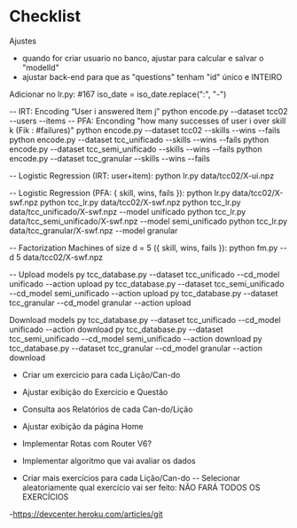 # Checklist

Ajustes
- quando for criar usuario no banco, ajustar para calcular e salvar o "modelId"
- ajustar back-end para que as "questions" tenham "id" único e INTEIRO

Adicionar no lr.py:
#167  iso_date = iso_date.replace(":", "-")

-- IRT: Encoding “User i answered Item j”
  python encode.py --dataset tcc02 --users --items
-- PFA: Enconding "how many successes of user i over skill k (Fik : #failures)"
  python encode.py --dataset tcc02 --skills --wins --fails
  python encode.py --dataset tcc_unificado --skills --wins --fails
  python encode.py --dataset tcc_semi_unificado --skills --wins --fails
  python encode.py --dataset tcc_granular --skills --wins --fails

-- Logistic Regression (IRT: user+item):
  python lr.py data/tcc02/X-ui.npz

-- Logistic Regression (PFA: { skill, wins, fails }):
  python lr.py data/tcc02/X-swf.npz
  python tcc_lr.py data/tcc02/X-swf.npz
  python tcc_lr.py data/tcc_unificado/X-swf.npz --model unificado
  python tcc_lr.py data/tcc_semi_unificado/X-swf.npz --model semi_unificado
  python tcc_lr.py data/tcc_granular/X-swf.npz --model granular

-- Factorization Machines of size d = 5 ({ skill, wins, fails }):
  python fm.py --d 5 data/tcc02/X-swf.npz


-- Upload models
  py tcc_database.py --dataset tcc_unificado --cd_model unificado --action upload
  py tcc_database.py --dataset tcc_semi_unificado --cd_model semi_unificado --action upload
  py tcc_database.py --dataset tcc_granular --cd_model granular --action upload

Download models
  py tcc_database.py --dataset tcc_unificado --cd_model unificado --action download
  py tcc_database.py --dataset tcc_semi_unificado --cd_model semi_unificado --action download
  py tcc_database.py --dataset tcc_granular --cd_model granular --action download




- Criar um exercicio para cada Lição/Can-do
- Ajustar exibição do Exercício e Questão
- Consulta aos Relatórios de cada Can-do/Lição
- Ajustar exibição da página Home
- Implementar Rotas com Router V6?
- Implementar algoritmo que vai avaliar os dados

- Criar mais exercícios para cada Lição/Can-do
-- Selecionar aleatoriamente qual exercício vai ser feito: NÃO FARÁ TODOS OS EXERCÍCIOS


-https://devcenter.heroku.com/articles/git